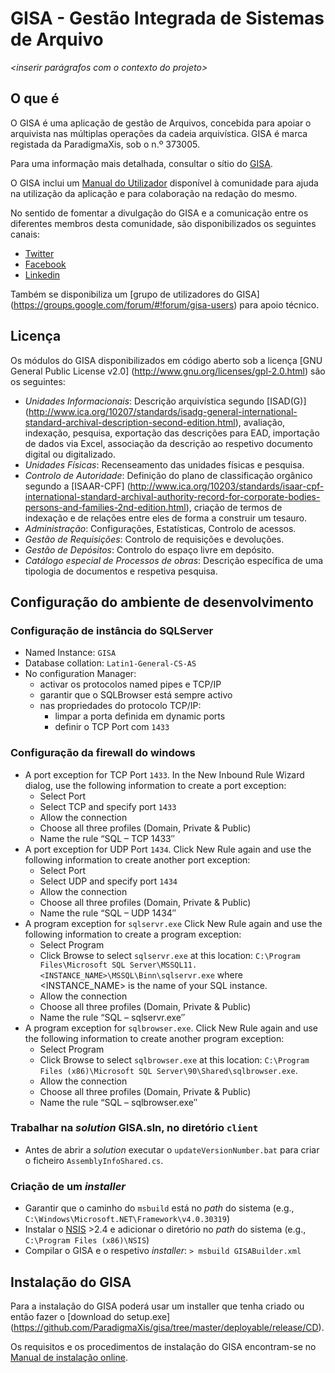 # GISA - Gestão Integrada de Sistemas de Arquivo

_<inserir parágrafos com o contexto do projeto>_
## O que é
O GISA é uma aplicação de gestão de Arquivos, concebida para apoiar o arquivista nas múltiplas operações da cadeia arquivística. GISA é marca registada da ParadigmaXis, sob o n.º 373005.

Para uma informação mais detalhada, consultar o sítio do [GISA](http://gisa.paradigmaxis.pt).

O GISA inclui um [Manual do Utilizador](http://gisa.paradigmaxis.pt/docs/inicio#manual_de_utilizador) disponível à comunidade para ajuda na utilização da aplicação e para colaboração na redação do mesmo.

No sentido de fomentar a divulgação do GISA e a comunicação entre os diferentes membros desta comunidade, são disponibilizados os seguintes canais:
*	[Twitter](http://twitter.com/gisa)
*	[Facebook](http://www.facebook.com/pages/GISA/144794542242404)
*	[Linkedin](http://www.linkedin.com/groups?gid=3751885)

Também se disponibiliza um [grupo de utilizadores do GISA] (https://groups.google.com/forum/#!forum/gisa-users) para apoio técnico.

## Licença
Os módulos do GISA disponibilizados em código aberto sob a licença [GNU General Public License v2.0] (http://www.gnu.org/licenses/gpl-2.0.html)  são os seguintes:
 - *Unidades Informacionais*: Descrição arquivística segundo [ISAD(G)] (http://www.ica.org/10207/standards/isadg-general-international-standard-archival-description-second-edition.html), avaliação, indexação, pesquisa, exportação das descrições para EAD, importação de dados via Excel, associação da descrição ao respetivo documento digital ou digitalizado.
 - *Unidades Físicas*: Recenseamento das unidades físicas e pesquisa.
 - *Controlo de Autoridade*: Definição do plano de classificação orgânico segundo a [ISAAR-CPF] (http://www.ica.org/10203/standards/isaar-cpf-international-standard-archival-authority-record-for-corporate-bodies-persons-and-families-2nd-edition.html), criação de termos de indexação e de relações entre eles de forma a construir um tesauro.
 - *Administração*: Configurações, Estatísticas, Controlo de acessos.
 - *Gestão de Requisições*: Controlo de requisições e devoluções.
 - *Gestão de Depósitos*: Controlo do espaço livre em depósito.
 - *Catálogo especial de Processos de obras*: Descrição específica de uma tipologia de documentos e respetiva pesquisa.

## Configuração do ambiente de desenvolvimento
### Configuração de instância do SQLServer
 - Named Instance: ``GISA``
 - Database collation: ``Latin1-General-CS-AS``
 - No configuration Manager:
   - activar os protocolos named pipes e TCP/IP
   - garantir que o SQLBrowser está sempre activo
   - nas propriedades do protocolo TCP/IP:
     - limpar a porta definida em dynamic ports
     - definir o TCP Port com ``1433``

### Configuração da firewall do windows
 - A port exception for TCP Port ``1433``. In the New Inbound Rule Wizard dialog, use the following information to create a port exception:
   - Select Port
   - Select TCP and specify port ``1433``
   - Allow the connection
   - Choose all three profiles (Domain, Private & Public)
   - Name the rule “SQL – TCP 1433″
 - A port exception for UDP Port ``1434``. Click New Rule again and use the following information to create another port exception:
   - Select Port
   - Select UDP and specify port ``1434``
   - Allow the connection
   - Choose all three profiles (Domain, Private & Public)
   - Name the rule “SQL – UDP 1434″
 - A program exception for ``sqlservr.exe`` Click New Rule again and use the following information to create a program exception:
   - Select Program
   - Click Browse to select ``sqlservr.exe`` at this location: ``C:\Program Files\Microsoft SQL Server\MSSQL11.<INSTANCE_NAME>\MSSQL\Binn\sqlservr.exe`` where <INSTANCE_NAME> is the name of your SQL instance.  
   - Allow the connection
   - Choose all three profiles (Domain, Private & Public)
   - Name the rule “SQL – sqlservr.exe″
 - A program exception for ``sqlbrowser.exe``. Click New Rule again and use the following information to create another program exception:
   - Select Program
   - Click Browse to select ``sqlbrowser.exe`` at this location: ``C:\Program Files (x86)\Microsoft SQL Server\90\Shared\sqlbrowser.exe``. 
   - Allow the connection
   - Choose all three profiles (Domain, Private & Public)
   - Name the rule “SQL – sqlbrowser.exe″

### Trabalhar na _solution_ GISA.sln, no diretório ``client``
 - Antes de abrir a _solution_ executar o ``updateVersionNumber.bat`` para criar o ficheiro ``AssemblyInfoShared.cs``.

### Criação de um _installer_
 - Garantir que o caminho do `msbuild` está no _path_ do sistema (e.g., `C:\Windows\Microsoft.NET\Framework\v4.0.30319`)
 - Instalar o [NSIS](http://nsis.sourceforge.net/Download) >2.4 e adicionar o diretório no _path_ do sistema (e.g., `C:\Program Files (x86)\NSIS`)
 - Compilar o GISA e o respetivo _installer_: `> msbuild GISABuilder.xml`

## Instalação do GISA

Para a instalação do GISA poderá usar um installer que tenha criado ou então fazer o [download do setup.exe] (https://github.com/ParadigmaXis/gisa/tree/master/deployable/release/CD).

Os requisitos e os procedimentos de instalação do GISA encontram-se no [Manual de instalação online](http://gisa.paradigmaxis.pt/docs/inicio#manual_de_instalacao).



